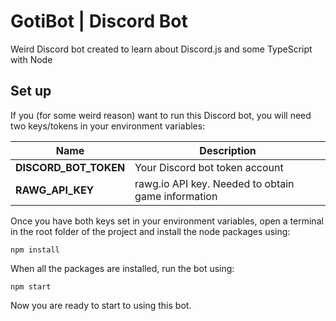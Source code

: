 # GotiBot | Discord Bot
Weird Discord bot created to learn about Discord.js and some TypeScript with Node

## Set up
If you (for some weird reason) want to run this Discord bot, you will need two keys/tokens in your environment variables:

| Name | Description |
|------|-------------|
| **DISCORD_BOT_TOKEN** | Your Discord bot token account |
| **RAWG_API_KEY** | rawg.io API key. Needed to obtain game information |

Once you have both keys set in your environment variables, open a terminal in the root folder of the project and install the node packages using:

```
npm install
```

When all the packages are installed, run the bot using:

```
npm start
```

Now you are ready to start to using this bot.
